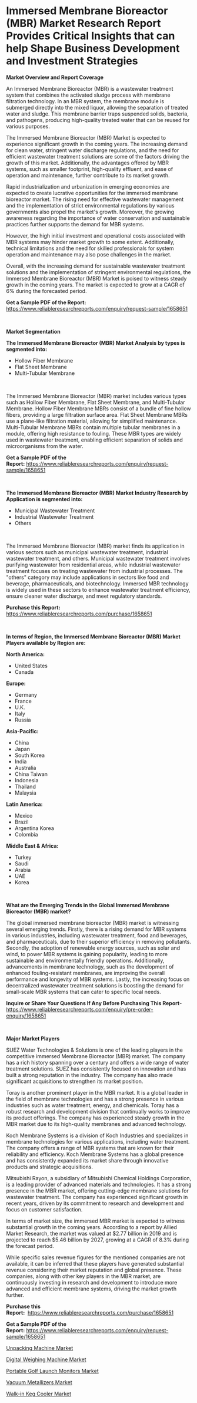 <p><h1>Immersed Membrane Bioreactor (MBR) Market Research Report Provides Critical Insights that can help Shape Business Development and Investment Strategies</h1></p><p><strong>Market Overview and Report Coverage</strong></p>
<p><p>An Immersed Membrane Bioreactor (MBR) is a wastewater treatment system that combines the activated sludge process with membrane filtration technology. In an MBR system, the membrane module is submerged directly into the mixed liquor, allowing the separation of treated water and sludge. This membrane barrier traps suspended solids, bacteria, and pathogens, producing high-quality treated water that can be reused for various purposes.</p><p>The Immersed Membrane Bioreactor (MBR) Market is expected to experience significant growth in the coming years. The increasing demand for clean water, stringent water discharge regulations, and the need for efficient wastewater treatment solutions are some of the factors driving the growth of this market. Additionally, the advantages offered by MBR systems, such as smaller footprint, high-quality effluent, and ease of operation and maintenance, further contribute to its market growth.</p><p>Rapid industrialization and urbanization in emerging economies are expected to create lucrative opportunities for the immersed membrane bioreactor market. The rising need for effective wastewater management and the implementation of strict environmental regulations by various governments also propel the market's growth. Moreover, the growing awareness regarding the importance of water conservation and sustainable practices further supports the demand for MBR systems.</p><p>However, the high initial investment and operational costs associated with MBR systems may hinder market growth to some extent. Additionally, technical limitations and the need for skilled professionals for system operation and maintenance may also pose challenges in the market.</p><p>Overall, with the increasing demand for sustainable wastewater treatment solutions and the implementation of stringent environmental regulations, the Immersed Membrane Bioreactor (MBR) Market is poised to witness steady growth in the coming years. The market is expected to grow at a CAGR of 6% during the forecasted period.</p></p>
<p><strong>Get a Sample PDF of the Report:</strong> <a href="https://www.reliableresearchreports.com/enquiry/request-sample/1658651">https://www.reliableresearchreports.com/enquiry/request-sample/1658651</a></p>
<p>&nbsp;</p>
<p><strong>Market Segmentation</strong></p>
<p><strong>The Immersed Membrane Bioreactor (MBR) Market Analysis by types is segmented into:</strong></p>
<p><ul><li>Hollow Fiber Membrane</li><li>Flat Sheet Membrane</li><li>Multi-Tubular Membrane</li></ul></p>
<p>&nbsp;</p>
<p><p>The Immersed Membrane Bioreactor (MBR) market includes various types such as Hollow Fiber Membrane, Flat Sheet Membrane, and Multi-Tubular Membrane. Hollow Fiber Membrane MBRs consist of a bundle of fine hollow fibers, providing a large filtration surface area. Flat Sheet Membrane MBRs use a plane-like filtration material, allowing for simplified maintenance. Multi-Tubular Membrane MBRs contain multiple tubular membranes in a module, offering high resistance to fouling. These MBR types are widely used in wastewater treatment, enabling efficient separation of solids and microorganisms from the water.</p></p>
<p><strong>Get a Sample PDF of the Report:</strong>&nbsp;<a href="https://www.reliableresearchreports.com/enquiry/request-sample/1658651">https://www.reliableresearchreports.com/enquiry/request-sample/1658651</a></p>
<p>&nbsp;</p>
<p><strong>The Immersed Membrane Bioreactor (MBR) Market Industry Research by Application is segmented into:</strong></p>
<p><ul><li>Municipal Wastewater Treatment</li><li>Industrial Wastewater Treatment</li><li>Others</li></ul></p>
<p>&nbsp;</p>
<p><p>The Immersed Membrane Bioreactor (MBR) market finds its application in various sectors such as municipal wastewater treatment, industrial wastewater treatment, and others. Municipal wastewater treatment involves purifying wastewater from residential areas, while industrial wastewater treatment focuses on treating wastewater from industrial processes. The "others" category may include applications in sectors like food and beverage, pharmaceuticals, and biotechnology. Immersed MBR technology is widely used in these sectors to enhance wastewater treatment efficiency, ensure cleaner water discharge, and meet regulatory standards.</p></p>
<p><strong>Purchase this Report:</strong>&nbsp; <a href="https://www.reliableresearchreports.com/purchase/1658651">https://www.reliableresearchreports.com/purchase/1658651</a></p>
<p>&nbsp;</p>
<p><strong>In terms of Region, the Immersed Membrane Bioreactor (MBR) Market Players available by Region are:</strong></p>
<p>
    <p> <strong> North America: </strong>
        <ul>
            <li>United States</li>
            <li>Canada</li>
        </ul>
        </p> 
    <p> <strong> Europe: </strong>
        <ul>
            <li>Germany</li>
            <li>France</li>
            <li>U.K.</li>
            <li>Italy</li>
            <li>Russia</li>
        </ul>
        </p> 
    <p> <strong> Asia-Pacific: </strong>
        <ul>
            <li>China</li>
            <li>Japan</li>
            <li>South Korea</li>
            <li>India</li>
            <li>Australia</li>
            <li>China Taiwan</li>
            <li>Indonesia</li>
            <li>Thailand</li>
            <li>Malaysia</li>
        </ul>
        </p> 
    <p> <strong> Latin America: </strong>
        <ul>
            <li>Mexico</li>
            <li>Brazil</li>
            <li>Argentina Korea</li>
            <li>Colombia</li>
        </ul>
        </p> 
    <p> <strong> Middle East & Africa: </strong>
        <ul>
            <li>Turkey</li>
            <li>Saudi</li>
            <li>Arabia</li>
            <li>UAE</li>
            <li>Korea</li>
        </ul>
    </p>
    </p>
<p>&nbsp;</p>
<p><strong>What are the Emerging Trends in the Global Immersed Membrane Bioreactor (MBR) market?</strong></p>
<p><p>The global immersed membrane bioreactor (MBR) market is witnessing several emerging trends. Firstly, there is a rising demand for MBR systems in various industries, including wastewater treatment, food and beverages, and pharmaceuticals, due to their superior efficiency in removing pollutants. Secondly, the adoption of renewable energy sources, such as solar and wind, to power MBR systems is gaining popularity, leading to more sustainable and environmentally friendly operations. Additionally, advancements in membrane technology, such as the development of enhanced fouling-resistant membranes, are improving the overall performance and longevity of MBR systems. Lastly, the increasing focus on decentralized wastewater treatment solutions is boosting the demand for small-scale MBR systems that can cater to specific local needs.</p></p>
<p><strong>Inquire or Share Your Questions If Any Before Purchasing This Report</strong>- <a href="https://www.reliableresearchreports.com/enquiry/pre-order-enquiry/1658651">https://www.reliableresearchreports.com/enquiry/pre-order-enquiry/1658651</a></p>
<p>&nbsp;</p>
<p><strong>Major Market Players</strong></p>
<p><p>SUEZ Water Technologies & Solutions is one of the leading players in the competitive immersed Membrane Bioreactor (MBR) market. The company has a rich history spanning over a century and offers a wide range of water treatment solutions. SUEZ has consistently focused on innovation and has built a strong reputation in the industry. The company has also made significant acquisitions to strengthen its market position.</p><p>Toray is another prominent player in the MBR market. It is a global leader in the field of membrane technologies and has a strong presence in various industries such as water treatment, energy, and chemicals. Toray has a robust research and development division that continually works to improve its product offerings. The company has experienced steady growth in the MBR market due to its high-quality membranes and advanced technology.</p><p>Koch Membrane Systems is a division of Koch Industries and specializes in membrane technologies for various applications, including water treatment. The company offers a range of MBR systems that are known for their reliability and efficiency. Koch Membrane Systems has a global presence and has consistently expanded its market share through innovative products and strategic acquisitions.</p><p>Mitsubishi Rayon, a subsidiary of Mitsubishi Chemical Holdings Corporation, is a leading provider of advanced materials and technologies. It has a strong presence in the MBR market, offering cutting-edge membrane solutions for wastewater treatment. The company has experienced significant growth in recent years, driven by its commitment to research and development and focus on customer satisfaction.</p><p>In terms of market size, the immersed MBR market is expected to witness substantial growth in the coming years. According to a report by Allied Market Research, the market was valued at $2.77 billion in 2019 and is projected to reach $5.46 billion by 2027, growing at a CAGR of 8.3% during the forecast period.</p><p>While specific sales revenue figures for the mentioned companies are not available, it can be inferred that these players have generated substantial revenue considering their market reputation and global presence. These companies, along with other key players in the MBR market, are continuously investing in research and development to introduce more advanced and efficient membrane systems, driving the market growth further.</p></p>
<p><strong>Purchase this Report:</strong>&nbsp;&nbsp;<a href="https://www.reliableresearchreports.com/purchase/1658651">https://www.reliableresearchreports.com/purchase/1658651</a></p>
<p></p>
<p><strong>Get a Sample PDF of the Report:</strong>&nbsp;<a href="https://www.reliableresearchreports.com/enquiry/request-sample/1658651">https://www.reliableresearchreports.com/enquiry/request-sample/1658651</a></p>
<p><p><a href="https://medium.com/@blow.allow.stir/unpacking-machine-market-size-growth-forecast-2023-2030-f2fb34c69dd1">Unpacking Machine Market</a></p><p><a href="https://www.linkedin.com/pulse/decoding-digital-weighing-machine-market-deep-dive-latest-qpmzc/">Digital Weighing Machine Market</a></p><p><a href="https://www.linkedin.com/pulse/portable-golf-launch-monitors-market-research-report-ckylc/">Portable Golf Launch Monitors Market</a></p><p><a href="https://medium.com/@favor.case.flash/vacuum-metallizers-market-size-growth-forecast-2023-2030-830cfa7f8617">Vacuum Metallizers Market</a></p><p><a href="https://github.com/jonneygiverf/Market-Research-Report-List-1/blob/main/walk-in-keg-cooler-market.md">Walk-in Keg Cooler Market</a></p></p>